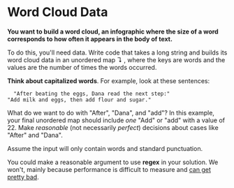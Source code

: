 # Word Cloud Data

**You want to build a word cloud, an infographic where the size of a word corresponds to how often it appears in the body of text.**

To do this, you'll need data. Write code that takes a long string and builds its word cloud data in an unordered map ↴ , where the keys are words and the values are the number of times the words occurred.



**Think about capitalized words**. For example, look at these sentences:

```none
  "After beating the eggs, Dana read the next step:"
"Add milk and eggs, then add flour and sugar."
```



What do we want to do with "After", "Dana", and "add"? In this example, your final unordered map should include *one* "Add" or "add" with a value of 22. Make *reasonable* (not necessarily *perfect*) decisions about cases like "After" and "Dana".

Assume the input will only contain words and standard punctuation.

You could make a reasonable argument to use **regex** in your solution. We won't, mainly because performance is difficult to measure and [can get pretty bad](http://blog.codinghorror.com/regex-performance/).